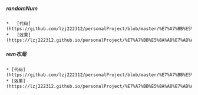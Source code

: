 ##### randomNum
	*	[代码](https://github.com/lzj222312/personalProject/blob/master/%E7%A7%BB%E5%8A%A8%E7%AB%AF%E5%B8%83%E5%B1%80/randNum.html)
	*	[效果](https://lzj222312.github.io/personalProject/%E7%A7%BB%E5%8A%A8%E7%AB%AF%E5%B8%83%E5%B1%80/randNum.html)

##### rem布局
	* [代码](https://github.com/lzj222312/personalProject/blob/master/%E7%A7%BB%E5%8A%A8%E7%AB%AF%E5%B8%83%E5%B1%80/rem.html)
	* [效果](https://lzj222312.github.io/personalProject/%E7%A7%BB%E5%8A%A8%E7%AB%AF%E5%B8%83%E5%B1%80/rem.html)
